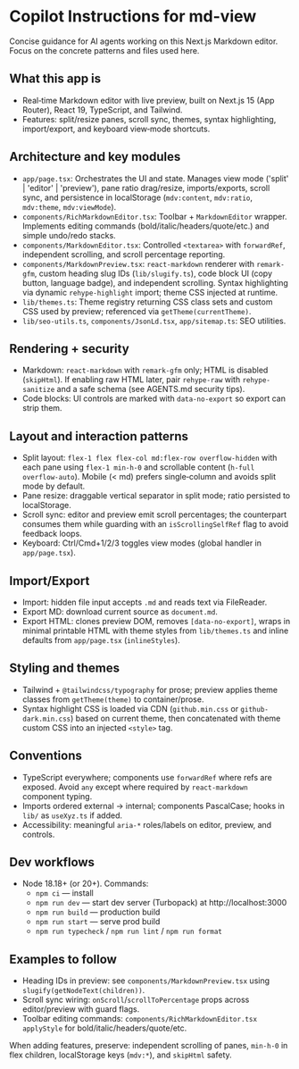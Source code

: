 # Copilot Instructions for md-view

Concise guidance for AI agents working on this Next.js Markdown editor. Focus on the concrete patterns and files used here.

## What this app is

- Real‑time Markdown editor with live preview, built on Next.js 15 (App Router), React 19, TypeScript, and Tailwind.
- Features: split/resize panes, scroll sync, themes, syntax highlighting, import/export, and keyboard view‑mode shortcuts.

## Architecture and key modules

- `app/page.tsx`: Orchestrates the UI and state. Manages view mode ('split' | 'editor' | 'preview'), pane ratio drag/resize, imports/exports, scroll sync, and persistence in localStorage (`mdv:content`, `mdv:ratio`, `mdv:theme`, `mdv:viewMode`).
- `components/RichMarkdownEditor.tsx`: Toolbar + `MarkdownEditor` wrapper. Implements editing commands (bold/italic/headers/quote/etc.) and simple undo/redo stacks.
- `components/MarkdownEditor.tsx`: Controlled `<textarea>` with `forwardRef`, independent scrolling, and scroll percentage reporting.
- `components/MarkdownPreview.tsx`: `react-markdown` renderer with `remark-gfm`, custom heading slug IDs (`lib/slugify.ts`), code block UI (copy button, language badge), and independent scrolling. Syntax highlighting via dynamic `rehype-highlight` import; theme CSS injected at runtime.
- `lib/themes.ts`: Theme registry returning CSS class sets and custom CSS used by preview; referenced via `getTheme(currentTheme)`.
- `lib/seo-utils.ts`, `components/JsonLd.tsx`, `app/sitemap.ts`: SEO utilities.

## Rendering + security

- Markdown: `react-markdown` with `remark-gfm` only; HTML is disabled (`skipHtml`). If enabling raw HTML later, pair `rehype-raw` with `rehype-sanitize` and a safe schema (see AGENTS.md security tips).
- Code blocks: UI controls are marked with `data-no-export` so export can strip them.

## Layout and interaction patterns

- Split layout: `flex-1 flex flex-col md:flex-row overflow-hidden` with each pane using `flex-1 min-h-0` and scrollable content (`h-full overflow-auto`). Mobile (< md) prefers single‑column and avoids split mode by default.
- Pane resize: draggable vertical separator in split mode; ratio persisted to localStorage.
- Scroll sync: editor and preview emit scroll percentages; the counterpart consumes them while guarding with an `isScrollingSelfRef` flag to avoid feedback loops.
- Keyboard: Ctrl/Cmd+1/2/3 toggles view modes (global handler in `app/page.tsx`).

## Import/Export

- Import: hidden file input accepts `.md` and reads text via FileReader.
- Export MD: download current source as `document.md`.
- Export HTML: clones preview DOM, removes `[data-no-export]`, wraps in minimal printable HTML with theme styles from `lib/themes.ts` and inline defaults from `app/page.tsx` (`inlineStyles`).

## Styling and themes

- Tailwind + `@tailwindcss/typography` for prose; preview applies theme classes from `getTheme(theme)` to container/prose.
- Syntax highlight CSS is loaded via CDN (`github.min.css` or `github-dark.min.css`) based on current theme, then concatenated with theme custom CSS into an injected `<style>` tag.

## Conventions

- TypeScript everywhere; components use `forwardRef` where refs are exposed. Avoid `any` except where required by `react-markdown` component typing.
- Imports ordered external → internal; components PascalCase; hooks in `lib/` as `useXyz.ts` if added.
- Accessibility: meaningful `aria-*` roles/labels on editor, preview, and controls.

## Dev workflows

- Node 18.18+ (or 20+). Commands:
  - `npm ci` — install
  - `npm run dev` — start dev server (Turbopack) at http://localhost:3000
  - `npm run build` — production build
  - `npm run start` — serve prod build
  - `npm run typecheck` / `npm run lint` / `npm run format`

## Examples to follow

- Heading IDs in preview: see `components/MarkdownPreview.tsx` using `slugify(getNodeText(children))`.
- Scroll sync wiring: `onScroll`/`scrollToPercentage` props across editor/preview with guard flags.
- Toolbar editing commands: `components/RichMarkdownEditor.tsx` `applyStyle` for bold/italic/headers/quote/etc.

When adding features, preserve: independent scrolling of panes, `min-h-0` in flex children, localStorage keys (`mdv:*`), and `skipHtml` safety.
